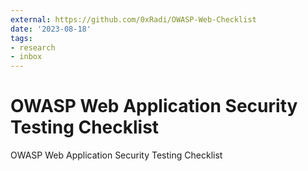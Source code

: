 ```yaml
---
external: https://github.com/0xRadi/OWASP-Web-Checklist
date: '2023-08-18'
tags:
- research
- inbox
---
```


# OWASP Web Application Security Testing Checklist

OWASP Web Application Security Testing Checklist
